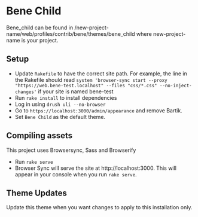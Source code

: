 # Bene Child

Bene_child can be found in
/new-project-name/web/profiles/contrib/bene/themes/bene_child
where new-project-name is your project.

## Setup
- Update `Rakefile` to have the correct site path.
  For example, the line in the Rakefile should read
  `system 'browser-sync start --proxy
   "https://web.bene-test.localhost" --files "css/*.css" --no-inject-changes'`
  if your site is named bene-test
- Run `rake install` to install dependencies
- Log in using `drush uli --no-browser`
- Go to `https://localhost:3000/admin/appearance` and remove Bartik.
- Set `Bene Child` as the default theme.

## Compiling assets
This project uses Browsersync, Sass and Browserify
- Run `rake serve`
- Browser Sync will serve the site at http://localhost:3000.
  This will appear in your console when you run `rake serve`.

## Theme Updates
Update this theme when you want changes to apply to this installation only.
